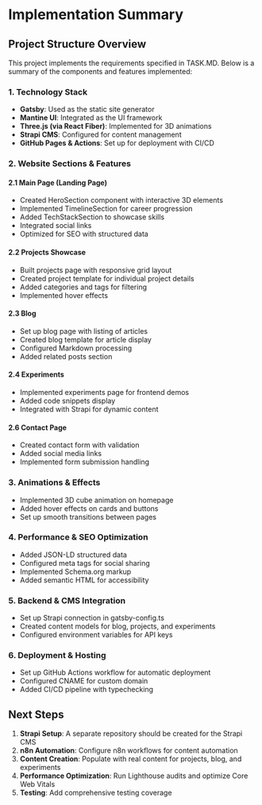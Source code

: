 # Implementation Summary

## Project Structure Overview

This project implements the requirements specified in TASK.MD. Below is a summary of the components and features implemented:

### 1. Technology Stack

- **Gatsby**: Used as the static site generator
- **Mantine UI**: Integrated as the UI framework
- **Three.js (via React Fiber)**: Implemented for 3D animations
- **Strapi CMS**: Configured for content management
- **GitHub Pages & Actions**: Set up for deployment with CI/CD

### 2. Website Sections & Features

#### 2.1 Main Page (Landing Page)
- Created HeroSection component with interactive 3D elements
- Implemented TimelineSection for career progression
- Added TechStackSection to showcase skills
- Integrated social links
- Optimized for SEO with structured data

#### 2.2 Projects Showcase
- Built projects page with responsive grid layout
- Created project template for individual project details
- Added categories and tags for filtering
- Implemented hover effects

#### 2.3 Blog
- Set up blog page with listing of articles
- Created blog template for article display
- Configured Markdown processing
- Added related posts section

#### 2.4 Experiments
- Implemented experiments page for frontend demos
- Added code snippets display
- Integrated with Strapi for dynamic content

#### 2.6 Contact Page
- Created contact form with validation
- Added social media links
- Implemented form submission handling

### 3. Animations & Effects
- Implemented 3D cube animation on homepage
- Added hover effects on cards and buttons
- Set up smooth transitions between pages

### 4. Performance & SEO Optimization
- Added JSON-LD structured data
- Configured meta tags for social sharing
- Implemented Schema.org markup
- Added semantic HTML for accessibility

### 5. Backend & CMS Integration
- Set up Strapi connection in gatsby-config.ts
- Created content models for blog, projects, and experiments
- Configured environment variables for API keys

### 6. Deployment & Hosting
- Set up GitHub Actions workflow for automatic deployment
- Configured CNAME for custom domain
- Added CI/CD pipeline with typechecking

## Next Steps

1. **Strapi Setup**: A separate repository should be created for the Strapi CMS
2. **n8n Automation**: Configure n8n workflows for content automation
3. **Content Creation**: Populate with real content for projects, blog, and experiments
4. **Performance Optimization**: Run Lighthouse audits and optimize Core Web Vitals
5. **Testing**: Add comprehensive testing coverage